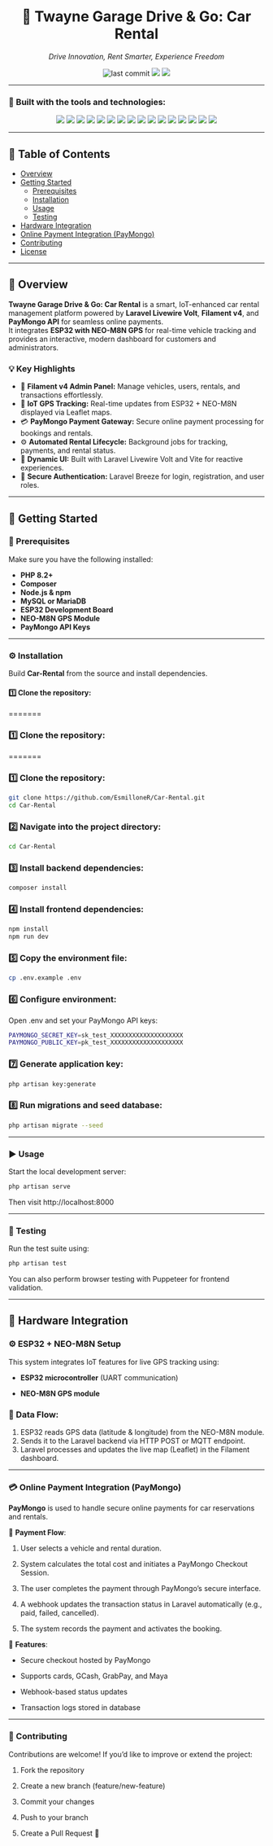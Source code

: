 <h1 align="center">🚗 Twayne Garage Drive & Go: Car Rental</h1>
<p align="center"><i>Drive Innovation, Rent Smarter, Experience Freedom</i></p>

<p align="center">
  <img src="https://img.shields.io/github/last-commit/EsmilloneR/Car-Rental?style=for-the-badge" alt="last commit"/>
  <img src="https://img.shields.io/badge/php-53.3%25-blue?style=for-the-badge&logo=php&logoColor=white"/>
  <img src="https://img.shields.io/badge/languages-4-blue?style=for-the-badge"/>
</p>

---

### 🧰 Built with the tools and technologies:

<p align="center">
  <img src="https://img.shields.io/badge/Laravel-FF2D20?style=for-the-badge&logo=laravel&logoColor=white"/>
  <img src="https://img.shields.io/badge/Livewire-4E56A6?style=for-the-badge&logo=laravel&logoColor=white"/>
  <img src="https://img.shields.io/badge/Volt-5A0FC8?style=for-the-badge&logo=lightning&logoColor=white"/>
  <img src="https://img.shields.io/badge/Filament-1E1E2E?style=for-the-badge&logo=laravel&logoColor=white"/>
  <img src="https://img.shields.io/badge/ESP32-000000?style=for-the-badge&logo=espressif&logoColor=white"/>
  <img src="https://img.shields.io/badge/NEO--M8N%20GPS-1E90FF?style=for-the-badge&logo=gps&logoColor=white"/>
  <img src="https://img.shields.io/badge/PayMongo-27AE60?style=for-the-badge&logo=money&logoColor=white"/>
  <img src="https://img.shields.io/badge/Composer-885630?style=for-the-badge&logo=composer&logoColor=white"/>
  <img src="https://img.shields.io/badge/npm-CB3837?style=for-the-badge&logo=npm&logoColor=white"/>
  <img src="https://img.shields.io/badge/Vite-646CFF?style=for-the-badge&logo=vite&logoColor=white"/>
  <img src="https://img.shields.io/badge/JavaScript-F7DF1E?style=for-the-badge&logo=javascript&logoColor=black"/>
  <img src="https://img.shields.io/badge/Axios-5A29E4?style=for-the-badge&logo=axios&logoColor=white"/>
  <img src="https://img.shields.io/badge/PHP-777BB4?style=for-the-badge&logo=php&logoColor=white"/>
  <img src="https://img.shields.io/badge/Leaflet-199900?style=for-the-badge&logo=leaflet&logoColor=white"/>
  <img src="https://img.shields.io/badge/Puppeteer-40B5A4?style=for-the-badge&logo=puppeteer&logoColor=white"/>
  <img src="https://img.shields.io/badge/GitHub%20Actions-2088FF?style=for-the-badge&logo=githubactions&logoColor=white"/>
</p>

---

## 📑 Table of Contents
- [Overview](#overview)
- [Getting Started](#getting-started)
  - [Prerequisites](#prerequisites)
  - [Installation](#installation)
  - [Usage](#usage)
  - [Testing](#testing)
- [Hardware Integration](#hardware-integration)
- [Online Payment Integration (PayMongo)](#online-payment-integration-paymongo)
- [Contributing](#contributing)
- [License](#license)

---

## 🧭 Overview

**Twayne Garage Drive & Go: Car Rental** is a smart, IoT-enhanced car rental management platform powered by **Laravel Livewire Volt**, **Filament v4**, and **PayMongo API** for seamless online payments.  
It integrates **ESP32 with NEO-M8N GPS** for real-time vehicle tracking and provides an interactive, modern dashboard for customers and administrators.

### 💡 Key Highlights

- 🌿 **Filament v4 Admin Panel:** Manage vehicles, users, rentals, and transactions effortlessly.  
- 📡 **IoT GPS Tracking:** Real-time updates from ESP32 + NEO-M8N displayed via Leaflet maps.  
- 💳 **PayMongo Payment Gateway:** Secure online payment processing for bookings and rentals.  
- ⚙️ **Automated Rental Lifecycle:** Background jobs for tracking, payments, and rental status.  
- 🎨 **Dynamic UI:** Built with Laravel Livewire Volt and Vite for reactive experiences.  
- 🔐 **Secure Authentication:** Laravel Breeze for login, registration, and user roles.

---

## 🚀 Getting Started

### 🧩 Prerequisites
Make sure you have the following installed:
- **PHP 8.2+**
- **Composer**
- **Node.js & npm**
- **MySQL or MariaDB**
- **ESP32 Development Board**
- **NEO-M8N GPS Module**
- **PayMongo API Keys**

---

### ⚙️ Installation

Build **Car-Rental** from the source and install dependencies.

#### 1️⃣ Clone the repository:
=======
### 1️⃣ Clone the repository:
=======
### 1️⃣ Clone the repository:
```bash
git clone https://github.com/EsmilloneR/Car-Rental.git
cd Car-Rental
```
### 2️⃣ Navigate into the project directory:
```bash
cd Car-Rental
```
### 3️⃣ Install backend dependencies:
```bash
composer install
```
### 4️⃣ Install frontend dependencies:
```bash
npm install
npm run dev
```
### 5️⃣ Copy the environment file:
```bash
cp .env.example .env
```
### 6️⃣ Configure environment:
Open .env and set your PayMongo API keys:
```bash
PAYMONGO_SECRET_KEY=sk_test_XXXXXXXXXXXXXXXXXXXX
PAYMONGO_PUBLIC_KEY=pk_test_XXXXXXXXXXXXXXXXXXXX
```
### 7️⃣ Generate application key:
```bash
php artisan key:generate
```
### 8️⃣ Run migrations and seed database:
```bash
php artisan migrate --seed
```
---
### ▶️ Usage
Start the local development server:
```bash
php artisan serve
```
Then visit http://localhost:8000

---
### 🧪 Testing
Run the test suite using:
```bash
php artisan test
```
You can also perform browser testing with Puppeteer for frontend validation.

---
## 🔌 Hardware Integration
### ⚙️ ESP32 + NEO-M8N Setup

This system integrates IoT features for live GPS tracking using:

- **ESP32 microcontroller** (UART communication)

- **NEO-M8N GPS module**

### 📡 Data Flow:

1. ESP32 reads GPS data (latitude & longitude) from the NEO-M8N module.
2. Sends it to the Laravel backend via HTTP POST or MQTT endpoint.
3. Laravel processes and updates the live map (Leaflet) in the Filament dashboard.

---
### 💳 Online Payment Integration (PayMongo)

**PayMongo** is used to handle secure online payments for car reservations and rentals.

💼 **Payment Flow**:

1. User selects a vehicle and rental duration.

2. System calculates the total cost and initiates a PayMongo Checkout Session.

3. The user completes the payment through PayMongo’s secure interface.

4. A webhook updates the transaction status in Laravel automatically (e.g., paid, failed, cancelled).

5. The system records the payment and activates the booking.

🔐 **Features**:

- Secure checkout hosted by PayMongo

- Supports cards, GCash, GrabPay, and Maya

- Webhook-based status updates

- Transaction logs stored in database

---
### 🤝 Contributing

Contributions are welcome!
If you’d like to improve or extend the project:

1. Fork the repository

2. Create a new branch (feature/new-feature)

3. Commit your changes

4. Push to your branch

5. Create a Pull Request 🚀
